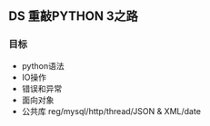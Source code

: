 ## DS 重敲PYTHON 3之路
### 目标
* python语法
* IO操作
* 错误和异常
* 面向对象
* 公共库
  reg/mysql/http/thread/JSON & XML/date